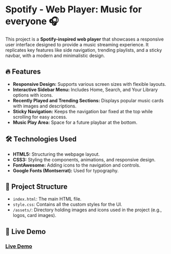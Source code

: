 # Spotify - Web Player: Music for everyone 🎧

This project is a **Spotify-inspired web player** that showcases a responsive user interface designed to provide a music streaming experience. It replicates key features like side navigation, trending playlists, and a sticky navbar, with a modern and minimalistic design.

## 🔥 Features

- **Responsive Design:** Supports various screen sizes with flexible layouts.
- **Interactive Sidebar Menu:** Includes Home, Search, and Your Library options with icons.
- **Recently Played and Trending Sections:** Displays popular music cards with images and descriptions.
- **Sticky Navigation:** Keeps the navigation bar fixed at the top while scrolling for easy access.
- **Music Play Area:** Space for a future playbar at the bottom.

## 🛠️ Technologies Used

- **HTML5:** Structuring the webpage layout.
- **CSS3:** Styling the components, animations, and responsive design.
- **FontAwesome:** Adding icons to the navigation and controls.
- **Google Fonts (Montserrat):** Used for typography.

## 📁 Project Structure

- `index.html`: The main HTML file.
- `style.css`: Contains all the custom styles for the UI.
- `/assets/`: Directory holding images and icons used in the project (e.g., logos, card images).

## 🚀 Live Demo

 ### <a href=" https://priyaniii.github.io/Spotify-Replica/">Live Demo</a>

 
